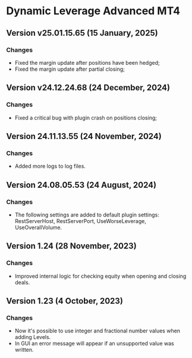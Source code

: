# Dynamic Leverage Advanced MT4

## Version v25.01.15.65 (15 January, 2025)
### Changes
* Fixed the margin update after positions have been hedged;
* Fixed the margin update after partial closing;

## Version v24.12.24.68 (24 December, 2024)
### Changes
* Fixed a critical bug with plugin crash on positions closing; 

## Version 24.11.13.55 (24 November, 2024)
### Changes
* Added more logs to log files.

## Version 24.08.05.53 (24 August, 2024)
### Changes
* The following settings are added to default plugin settings: RestServerHost, RestServerPort, UseWorseLeverage, UseOverallVolume.

## Version 1.24 (28 November, 2023)
### Changes
* Improved internal logic for checking equity when opening and closing deals.

## Version 1.23 (4 October, 2023)
### Changes
* Now it's possible to use integer and fractional number values when adding Levels. 
* In GUI an error message will appear if an unsupported value was written.


